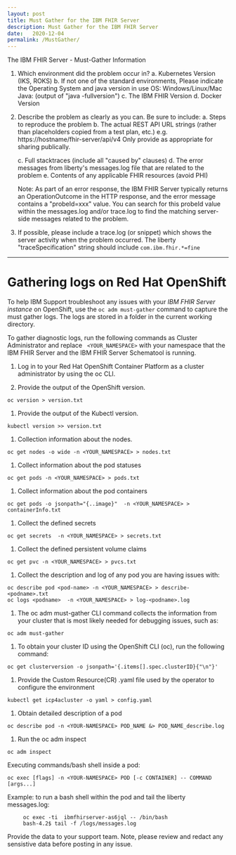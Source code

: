 ```yaml
---
layout: post
title: Must Gather for the IBM FHIR Server
description: Must Gather for the IBM FHIR Server
date:   2020-12-04
permalink: /MustGather/
---
```


The IBM FHIR Server - Must-Gather Information

1. Which environment did the problem occur in?
    a. Kubernetes Version (IKS, ROKS)
    b. If not one of the standard environments,
        Please indicate the Operating System and java version in use
        OS:  Windows/Linux/Mac
        Java: (output of "java -fullversion")
    c. The IBM FHIR Version
    d. Docker Version

2. Describe the problem as clearly as you can. Be sure to include:
    a. Steps to reproduce the problem
    b. The actual REST API URL strings (rather than placeholders copied from a test plan, etc.)
        e.g. https://hostname/fhir-server/api/v4
        Only provide as appropriate for sharing publically.

    c. Full stacktraces (include all "caused by" clauses)
    d. The error messages from liberty's messages.log file that are related to the problem
    e. Contents of any applicable FHIR resources (avoid PHI)

    Note: As part of an error response, the IBM FHIR Server typically returns
    an OperationOutcome in the HTTP response, and the error message contains
    a "probeId=xxx" value.   You can search for this probeId value within the messages.log
    and/or trace.log to find the matching server-side messages related to the problem.

3. If possible, please include a trace.log (or snippet) which shows the server activity when the problem occurred.
    The liberty "traceSpecification" string should include `com.ibm.fhir.*=fine`

<hr>

# Gathering logs on Red Hat OpenShift

To help IBM Support troubleshoot any issues with your *IBM FHIR Server instance* on OpenShift, use the `oc adm must-gather` command to capture the must gather logs. The logs are stored in a folder in the current working directory.

To gather diagnostic logs, run the following commands as Cluster Administrator and replace ` <YOUR_NAMESPACE>` with your namespace that the IBM FHIR Server and the IBM FHIR Server Schematool is running.

1. Log in to your Red Hat OpenShift Container Platform as a cluster administrator by using the oc CLI.

1. Provide the output of the OpenShift version.

```
oc version > version.txt
```

1. Provide the output of the Kubectl version.

```
kubectl version >> version.txt
```

1. Collection information about the nodes.

```
oc get nodes -o wide -n <YOUR_NAMESPACE> > nodes.txt
```

1. Collect information about the pod statuses

```
oc get pods -n <YOUR_NAMESPACE> > pods.txt
```

1. Collect information about the pod containers

```
oc get pods -o jsonpath="{..image}"  -n <YOUR_NAMESPACE> > containerInfo.txt
```

1. Collect the defined secrets

```
oc get secrets  -n <YOUR_NAMESPACE> > secrets.txt
```

1. Collect the defined persistent volume claims

```
oc get pvc -n <YOUR_NAMESPACE> > pvcs.txt
```

1. Collect the description and log of any pod you are having issues with:

```
oc describe pod <pod-name> -n <YOUR_NAMESPACE> > describe-<podname>.txt
oc logs <podname>  -n <YOUR_NAMESPACE> > log-<podname>.log
```

1. The oc adm must-gather CLI command collects the information from your cluster that is most likely needed for debugging issues, such as:

```
oc adm must-gather
```

1. To obtain your cluster ID using the OpenShift CLI (oc), run the following command:

```
oc get clusterversion -o jsonpath='{.items[].spec.clusterID}{"\n"}'
```

1. Provide the Custom Resource(CR) .yaml file used by the operator to configure the environment

```
kubectl get icp4acluster -o yaml > config.yaml
```

1. Obtain detailed description of a pod

```
oc describe pod -n <YOUR-NAMESPACE> POD_NAME &> POD_NAME_describe.log
```

1. Run the oc adm inspect

```
oc adm inspect
```

Executing commands/bash shell inside a pod:

```
oc exec [flags] -n <YOUR-NAMESPACE> POD [-c CONTAINER] -- COMMAND [args...]
```

Example: to run a bash shell within the pod and tail the liberty messages.log:

```
     oc exec -ti  ibmfhirserver-as6jql -- /bin/bash 
     bash-4.2$ tail -f /logs/messages.log 
```

Provide the data to your support team. Note, please review and redact any sensistive data before posting in any issue.